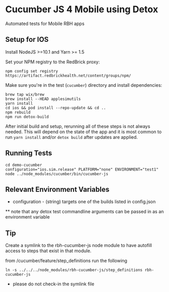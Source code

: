 Cucumber JS 4 Mobile using Detox
=================

Automated tests for Mobile RBH apps

Setup for IOS
-----

Install NodeJS >=10.1 and Yarn >= 1.5

Set your NPM registry to the RedBrick proxy:

```shell
npm config set registry https://artifact.redbrickhealth.net/content/groups/npm/
```

Make sure you're in the test (`cucumber`) directory and install dependencies:

```shell
brew tap wix/brew
brew install --HEAD applesimutils
yarn install
cd ios && pod install --repo-update && cd ..
npm rebuild
npm run detox-build
```

After initial build and setup, rerunning all of these steps is not always needed.  This will depend on the state of the app and it is most common
to run `yarn install` and/or `detox build` after updates are applied.


Running Tests
-------------
```shell
cd demo-cucumber 
configuration="ios.sim.release" PLATFORM="none" ENVIRONMENT="test1" node ../node_modules/cucumber/bin/cucumber-js
```

Relevant Environment Variables
---------------------------------
  * configuration - (string) targets one of the builds listed in config.json
  
  ** note that any detox test commandline arguments can be passed in as an environment variable 
   


Tip
---------------------------------
Create a symlink to the rbh-cucumber-js node module to have autofill access to steps that exist in that module.

from /cucumber/feature/step_definitions run the following
```shell
ln -s ../../../node_modules/rbh-cucumber-js/step_definitions rbh-cucumber-js
```
* please do not check-in the symlink file
